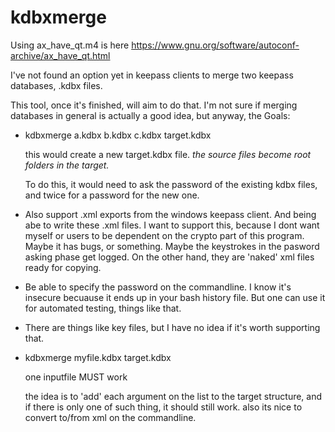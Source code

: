 kdbxmerge
=========

Using ax_have_qt.m4 is here
https://www.gnu.org/software/autoconf-archive/ax_have_qt.html


I've not found an option yet in keepass clients
to merge two keepass databases, .kdbx files.

This tool, once it's finished, will aim to 
do that. I'm not sure if merging databases in 
general is actually a good idea, but 
anyway, the Goals:

* kdbxmerge a.kdbx b.kdbx c.kdbx target.kdbx
  
  this would create a new target.kdbx file. *the 
  source files become root folders in the target.*
  
  To do this, it would need to ask the password
  of the existing kdbx files, and twice for
  a password for the new one.
* Also support .xml exports from the windows
  keepass client. And being abe to write these
  .xml files. I want to support this, because
  I dont want myself or users to be dependent
  on the crypto part of this program. Maybe it
  has bugs, or something. Maybe the keystrokes
  in the pasword asking phase get logged. On the 
  other hand, they are 'naked' xml files ready 
  for copying.
* Be able to specify the password on the 
  commandline. I know it's insecure becuause
  it ends up in your bash history file. But one
  can use it for automated testing, things like that.
* There are things like key files, but I have no idea
  if it's worth supporting that.
* kdbxmerge myfile.kdbx target.kdbx

  one inputfile MUST work
  
  the idea is to 'add' each argument on the list to the target
  structure, and if there is only one of such thing, it should
  still work. also its nice to convert to/from xml on the commandline.

